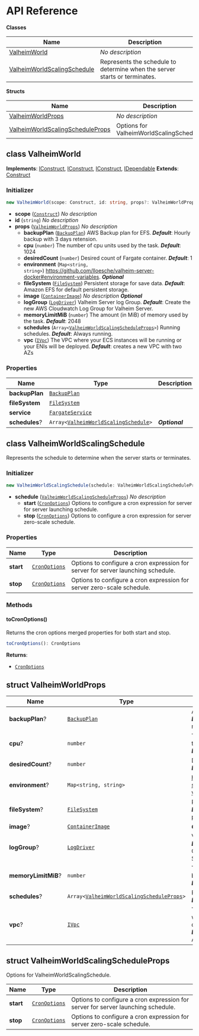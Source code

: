# API Reference

**Classes**

Name|Description
----|-----------
[ValheimWorld](#cdk-valheim-valheimworld)|*No description*
[ValheimWorldScalingSchedule](#cdk-valheim-valheimworldscalingschedule)|Represents the schedule to determine when the server starts or terminates.


**Structs**

Name|Description
----|-----------
[ValheimWorldProps](#cdk-valheim-valheimworldprops)|*No description*
[ValheimWorldScalingScheduleProps](#cdk-valheim-valheimworldscalingscheduleprops)|Options for ValheimWorldScalingSchedule.



## class ValheimWorld  <a id="cdk-valheim-valheimworld"></a>



__Implements__: [IConstruct](#constructs-iconstruct), [IConstruct](#aws-cdk-core-iconstruct), [IConstruct](#constructs-iconstruct), [IDependable](#aws-cdk-core-idependable)
__Extends__: [Construct](#aws-cdk-core-construct)

### Initializer




```ts
new ValheimWorld(scope: Construct, id: string, props?: ValheimWorldProps)
```

* **scope** (<code>[Construct](#aws-cdk-core-construct)</code>)  *No description*
* **id** (<code>string</code>)  *No description*
* **props** (<code>[ValheimWorldProps](#cdk-valheim-valheimworldprops)</code>)  *No description*
  * **backupPlan** (<code>[BackupPlan](#aws-cdk-aws-backup-backupplan)</code>)  AWS Backup plan for EFS. __*Default*__: Hourly backup with 3 days retension.
  * **cpu** (<code>number</code>)  The number of cpu units used by the task. __*Default*__: 1024
  * **desiredCount** (<code>number</code>)  Desired count of Fargate container. __*Default*__: 1
  * **environment** (<code>Map<string, string></code>)  https://github.com/lloesche/valheim-server-docker#environment-variables. __*Optional*__
  * **fileSystem** (<code>[FileSystem](#aws-cdk-aws-efs-filesystem)</code>)  Persistent storage for save data. __*Default*__: Amazon EFS for default persistent storage.
  * **image** (<code>[ContainerImage](#aws-cdk-aws-ecs-containerimage)</code>)  *No description* __*Optional*__
  * **logGroup** (<code>[LogDriver](#aws-cdk-aws-ecs-logdriver)</code>)  Valheim Server log Group. __*Default*__: Create the new AWS Cloudwatch Log Group for Valheim Server.
  * **memoryLimitMiB** (<code>number</code>)  The amount (in MiB) of memory used by the task. __*Default*__: 2048
  * **schedules** (<code>Array<[ValheimWorldScalingScheduleProps](#cdk-valheim-valheimworldscalingscheduleprops)></code>)  Running schedules. __*Default*__: Always running.
  * **vpc** (<code>[IVpc](#aws-cdk-aws-ec2-ivpc)</code>)  The VPC where your ECS instances will be running or your ENIs will be deployed. __*Default*__: creates a new VPC with two AZs



### Properties


Name | Type | Description 
-----|------|-------------
**backupPlan** | <code>[BackupPlan](#aws-cdk-aws-backup-backupplan)</code> | <span></span>
**fileSystem** | <code>[FileSystem](#aws-cdk-aws-efs-filesystem)</code> | <span></span>
**service** | <code>[FargateService](#aws-cdk-aws-ecs-fargateservice)</code> | <span></span>
**schedules**? | <code>Array<[ValheimWorldScalingSchedule](#cdk-valheim-valheimworldscalingschedule)></code> | __*Optional*__



## class ValheimWorldScalingSchedule  <a id="cdk-valheim-valheimworldscalingschedule"></a>

Represents the schedule to determine when the server starts or terminates.


### Initializer




```ts
new ValheimWorldScalingSchedule(schedule: ValheimWorldScalingScheduleProps)
```

* **schedule** (<code>[ValheimWorldScalingScheduleProps](#cdk-valheim-valheimworldscalingscheduleprops)</code>)  *No description*
  * **start** (<code>[CronOptions](#aws-cdk-aws-applicationautoscaling-cronoptions)</code>)  Options to configure a cron expression for server for server launching schedule. 
  * **stop** (<code>[CronOptions](#aws-cdk-aws-applicationautoscaling-cronoptions)</code>)  Options to configure a cron expression for server zero-scale schedule. 



### Properties


Name | Type | Description 
-----|------|-------------
**start** | <code>[CronOptions](#aws-cdk-aws-applicationautoscaling-cronoptions)</code> | Options to configure a cron expression for server for server launching schedule.
**stop** | <code>[CronOptions](#aws-cdk-aws-applicationautoscaling-cronoptions)</code> | Options to configure a cron expression for server zero-scale schedule.

### Methods


#### toCronOptions() <a id="cdk-valheim-valheimworldscalingschedule-tocronoptions"></a>

Returns the cron options merged properties for both start and stop.

```ts
toCronOptions(): CronOptions
```


__Returns__:
* <code>[CronOptions](#aws-cdk-aws-applicationautoscaling-cronoptions)</code>



## struct ValheimWorldProps  <a id="cdk-valheim-valheimworldprops"></a>






Name | Type | Description 
-----|------|-------------
**backupPlan**? | <code>[BackupPlan](#aws-cdk-aws-backup-backupplan)</code> | AWS Backup plan for EFS.<br/>__*Default*__: Hourly backup with 3 days retension.
**cpu**? | <code>number</code> | The number of cpu units used by the task.<br/>__*Default*__: 1024
**desiredCount**? | <code>number</code> | Desired count of Fargate container.<br/>__*Default*__: 1
**environment**? | <code>Map<string, string></code> | https://github.com/lloesche/valheim-server-docker#environment-variables.<br/>__*Optional*__
**fileSystem**? | <code>[FileSystem](#aws-cdk-aws-efs-filesystem)</code> | Persistent storage for save data.<br/>__*Default*__: Amazon EFS for default persistent storage.
**image**? | <code>[ContainerImage](#aws-cdk-aws-ecs-containerimage)</code> | __*Optional*__
**logGroup**? | <code>[LogDriver](#aws-cdk-aws-ecs-logdriver)</code> | Valheim Server log Group.<br/>__*Default*__: Create the new AWS Cloudwatch Log Group for Valheim Server.
**memoryLimitMiB**? | <code>number</code> | The amount (in MiB) of memory used by the task.<br/>__*Default*__: 2048
**schedules**? | <code>Array<[ValheimWorldScalingScheduleProps](#cdk-valheim-valheimworldscalingscheduleprops)></code> | Running schedules.<br/>__*Default*__: Always running.
**vpc**? | <code>[IVpc](#aws-cdk-aws-ec2-ivpc)</code> | The VPC where your ECS instances will be running or your ENIs will be deployed.<br/>__*Default*__: creates a new VPC with two AZs



## struct ValheimWorldScalingScheduleProps  <a id="cdk-valheim-valheimworldscalingscheduleprops"></a>


Options for ValheimWorldScalingSchedule.



Name | Type | Description 
-----|------|-------------
**start** | <code>[CronOptions](#aws-cdk-aws-applicationautoscaling-cronoptions)</code> | Options to configure a cron expression for server for server launching schedule.
**stop** | <code>[CronOptions](#aws-cdk-aws-applicationautoscaling-cronoptions)</code> | Options to configure a cron expression for server zero-scale schedule.



